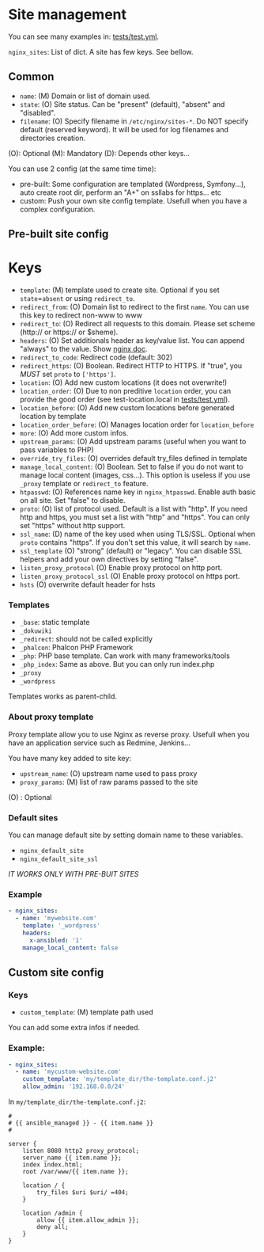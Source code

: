 Site management
===============

You can see many examples in: [tests/test.yml](../tests/test.yml).

`nginx_sites`: List of dict. A site has few keys. See bellow.

Common
------

- `name`: (M) Domain or list of domain used.
- `state`: (O) Site status. Can be "present" (default), "absent" and "disabled".
- `filename`: (O) Specify filename in `/etc/nginx/sites-*`. Do NOT specify default (reserved keyword). It will be used for log filenames and directories creation.

(O): Optional
(M): Mandatory
(D): Depends other keys...

You can use 2 config (at the same time time):

- pre-built: Some configuration are templated (Wordpress, Symfony...), auto create root dir, perform an "A+" on ssllabs for https... etc
- custom: Push your own site config template. Usefull when you have a complex configuration.


Pre-built site config
---------------------

# Keys

- `template`: (M) template used to create site. Optional if you set `state`=`absent` or using `redirect_to`.
- `redirect_from`: (O) Domain list to redirect to the first `name`. You can use this key to redirect non-www to www
- `redirect_to`: (O) Redirect all requests to this domain. Please set scheme (http:// or https:// or $sheme).
- `headers`: (O) Set additionals header as key/value list. You can append "always" to the value. Show [nginx doc](http://nginx.org/en/docs/http/ngx_http_headers_module.html).
- `redirect_to_code`: Redirect code (default: 302)
- `redirect_https`: (O) Boolean. Redirect HTTP to HTTPS. If "true", you _MUST_ set `proto` to `['https']`.
- `location`: (O) Add new custom locations (it does not overwrite!)
- `location_order`: (O) Due to non preditive `location` order, you can provide the good order (see test-location.local in [tests/test.yml](../tests/test.yml)).
- `location_before`: (O) Add new custom locations before generated location by template
- `location_order_before`: (O) Manages location order for `location_before`
- `more`: (O) Add more custom infos.
- `upstream_params`: (O) Add upstream params (useful when you want to pass variables to PHP)
- `override_try_files`: (O) overrides default try\_files defined in template
- `manage_local_content`: (O) Boolean. Set to false if you do not want to manage local content (images, css...). This option is useless if you use `_proxy` template or `redirect_to` feature.
- `htpasswd`: (O) References name key in `nginx_htpasswd`. Enable auth basic on all site. Set "false" to disable.
- `proto`: (O) list of protocol used. Default is a list with "http". If you need http and https, you must set a list with "http" and "https". You can only set "https" without http support.
- `ssl_name`: (D) name of the key used when using TLS/SSL. Optional when `proto` contains "https". If you don't set this value, it will search by `name`.
- `ssl_template` (O) "strong" (default) or "legacy". You can disable SSL helpers and add your own directives by setting "false".
- `listen_proxy_protocol` (O) Enable proxy protocol on http port.
- `listen_proxy_protocol_ssl` (O) Enable proxy protocol on https port.
- `hsts` (O) overwrite default header for hsts

### Templates

- `_base`: static template
- `_dokuwiki`
- `_redirect`: should not be called explicitly
- `_phalcon`: Phalcon PHP Framework
- `_php`: PHP base template. Can work with many frameworks/tools
- `_php_index`: Same as above. But you can only run index.php
- `_proxy`
- `_wordpress`

Templates works as parent-child.

### About proxy template

Proxy template allow you to use Nginx as reverse proxy. Usefull when you have an application service such as Redmine, Jenkins...

You have many key added to site key:

- `upstream_name`: (O) upstream name used to pass proxy
- `proxy_params`: (M) list of raw params passed to the site

(O) : Optional

### Default sites

You can manage default site by setting domain name to these variables.

- `nginx_default_site`
- `nginx_default_site_ssl`

*IT WORKS ONLY WITH PRE-BUIT SITES*


### Example


```yaml
- nginx_sites:
  - name: 'mywebsite.com'
    template: '_wordpress'
    headers:
      x-ansibled: '1'
    manage_local_content: false
```


Custom site config 
------------------

### Keys

- `custom_template`: (M) template path used 

You can add some extra infos if needed.

### Example:

```yaml
- nginx_sites:
  - name: 'mycustom-website.com'
    custom_template: 'my/template_dir/the-template.conf.j2'
    allow_admin: '192.168.0.0/24'
```

In `my/template_dir/the-template.conf.j2`:

```
#
# {{ ansible_managed }} - {{ item.name }}
#

server {
	listen 8080 http2 proxy_protocol;
    server_name {{ item.name }};
	index index.html;
    root /var/www/{{ item.name }};

	location / {
		try_files $uri $uri/ =404;
	}

	location /admin {
		allow {{ item.allow_admin }};
		deny all;
	}
}
```


